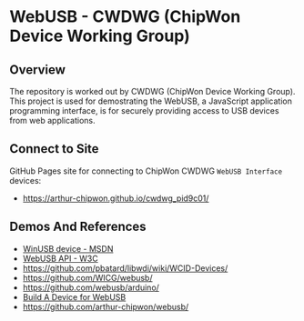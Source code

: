 # WebUSB - CWDWG (ChipWon Device Working Group)

## Overview
The repository is worked out by CWDWG (ChipWon Device Working Group). This project is used for demostrating the WebUSB, a JavaScript application programming interface, is for securely providing access to USB devices from web applications.

## Connect to Site
GitHub Pages site for connecting to ChipWon CWDWG `WebUSB Interface` devices:
- https://arthur-chipwon.github.io/cwdwg_pid9c01/

## Demos And References
- [WinUSB device - MSDN](https://learn.microsoft.com/en-us/windows-hardware/drivers/usbcon/automatic-installation-of-winusb/)
- [WebUSB API - W3C](https://wicg.github.io/webusb/)
- https://github.com/pbatard/libwdi/wiki/WCID-Devices/
- https://github.com/WICG/webusb/
- https://github.com/webusb/arduino/
- [Build A Device for WebUSB](https://developer.chrome.com/docs/capabilities/build-for-webusb/)
- https://github.com/arthur-chipwon/webusb/
